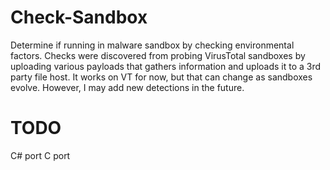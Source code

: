# Check-Sandbox
Determine if running in malware sandbox by checking environmental factors.
Checks were discovered from probing VirusTotal sandboxes by uploading various payloads that gathers information and uploads it to a 3rd party file host.
It works on VT for now, but that can change as sandboxes evolve. However, I may add new detections in the future.

# TODO
C# port
C port
